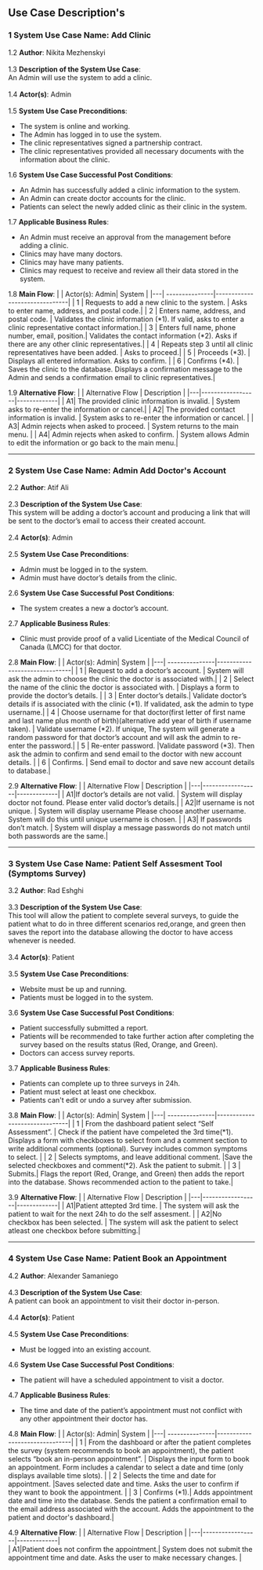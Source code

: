 ## Use Case Description's

### 1 System Use Case Name: Add Clinic
1.2 **Author**: Nikita Mezhenskyi\
\
1.3 **Description of the System Use Case**:\
An Admin will use the system to add a clinic.\
\
1.4 **Actor(s)**: Admin\
\
1.5 **System Use Case Preconditions**:
-	The system is online and working.
-	The Admin has logged in to use the system.
-	The clinic representatives signed a partnership contract.
-	The clinic representatives provided all necessary documents with the information about the clinic.

1.6 **System Use Case Successful Post Conditions**:
-	An Admin has successfully added a clinic information to the system.
-	An Admin can create doctor accounts for the clinic.
-	Patients can select the newly added clinic as their clinic in the system.

1.7 **Applicable Business Rules**:
-	An Admin must receive an approval from the management before adding a clinic.
-	Clinics may have many doctors.
-	Clinics may have many patients.
-	Clinics may request to receive and review all their data stored in the system.

1.8 **Main Flow**:
|   | Actor(s): Admin|           System              |
|---| ---------------|-------------------------------|
| 1 | Requests to add a new clinic to the system. | Asks to enter name, address, and postal code.|
| 2 | Enters name, address, and postal code.    | Validates the clinic information (*1). If valid, asks to enter a clinic representative contact information.|
| 3 | Enters full name, phone number, email, position.| Validates the contact information (*2). Asks if there are any other clinic representatives.|
| 4 | Repeats step 3 until all clinic representatives have been added.  | Asks to proceed.|
| 5 | Proceeds (*3). | Displays all entered information. Asks to confirm. | 
| 6 | Confirms (*4). | Saves the clinic to the database. Displays a confirmation message to the Admin and sends a confirmation email to clinic representatives.| 

1.9 **Alternative Flow**: 
|   | Alternative Flow | Description |
|---|------------------|-------------| 
| A1| The provided clinic information is invalid. | System asks to re-enter the information or cancel.| 
| A2| The provided contact information is invalid. | System asks to re-enter the information or cancel. |
| A3| Admin rejects when asked to proceed. | System returns to the main menu. |
| A4| Admin rejects when asked to confirm. | System allows Admin to edit the information or go back to the main menu.| 

 ------------------------------------------------------------------------------------------------------------------------------------
 
### 2 System Use Case Name: Admin Add Doctor's Account
2.2 **Author**: Atif Ali\
\
2.3 **Description of the System Use Case**:\
This system will be adding a doctor’s account and producing a link that will be sent to the doctor’s email to access their created account.\
\
2.4 **Actor(s)**: Admin\
\
2.5 **System Use Case Preconditions**:
-	Admin must be logged in to the system.
- Admin must have doctor’s details from the clinic.

2.6 **System Use Case Successful Post Conditions**:
-	The system creates a new a doctor’s account.

2.7 **Applicable Business Rules**:
-	Clinic must provide proof of a valid Licentiate of the Medical Council of Canada (LMCC) for that doctor.

2.8 **Main Flow**:
|   | Actor(s): Admin|           System              |
|---| ---------------|-------------------------------|
| 1 | Request to add a doctor’s account. | System will ask the admin to choose the clinic the doctor is associated with.|
| 2 | Select the name of the clinic the doctor is associated with. | Displays a form to provide the doctor’s details. |
| 3 | Enter doctor’s details.| Validate doctor’s details if is associated with the clinic (*1). If validated, ask the admin to type username.|
| 4 | Choose username for that doctor(first letter of first name and last name plus month of birth)(alternative add year of birth if username taken).  | Validate username (*2). If unique, The system will generate a random password for that doctor’s account and will ask the admin to re-enter the password.|
| 5 | Re-enter password. |Validate password (*3). Then ask the admin to confirm and send email to the doctor with new account details. | 
| 6 | Confirms. | Send email to doctor and save new account details to database.| 

2.9 **Alternative Flow**: 
|   | Alternative Flow | Description |
|---|------------------|-------------| 
| A1|If doctor’s details are not valid. |  System will display doctor not found. Please enter valid doctor’s details.| 
| A2|If username is not unique. |  System will display username Please choose another username. System will do this until unique username is chosen. |
| A3| If passwords don’t match. | System will display a message passwords do not  match until both passwords are the same.| 

---------------------------------------------------------------------------------------------------------------------------------------------------------------

### 3 System Use Case Name: Patient Self Assesment Tool (Symptoms Survey)
3.2 **Author**: Rad Eshghi\
\
3.3 **Description of the System Use Case**:\
This tool will allow the patient to complete several surveys, to guide the patient what to do in three different scenarios red,orange, and green then saves the report into the database allowing the doctor to have access whenever is needed.\
\
3.4 **Actor(s)**: Patient\
\
3.5 **System Use Case Preconditions**:
-	Website must be up and running.
- Patients must be logged in to the system.

3.6 **System Use Case Successful Post Conditions**:
-	Patient successfully submitted a report.
- Patients will be recommended to take further action after completing the survey based on the results status (Red, Orange, and Green). 
- Doctors can access survey reports.

3.7 **Applicable Business Rules**:
-	Patients can complete up to three surveys in 24h.
- Patient must select at least one checkbox. 
- Patients can't edit or undo a survey after submission.

3.8 **Main Flow**:
|   | Actor(s): Admin|           System              |
|---| ---------------|-------------------------------|
| 1 | From the dashboard patient select “Self Assessment”. | Check if the patient have compeleted the 3rd time(*1). Displays a form with checkboxes to select from and a comment section to write additional comments (optional). Survey includes common symptoms to select. |
| 2 | Selects symptoms, and leave additional comment. |Save the selected checkboxes and comment(*2). Ask the patient to submit. |
| 3 | Submits.| Flags the report (Red, Orange, and Green) then adds the report into the database. Shows recommended action to the patient to take.|


3.9 **Alternative Flow**: 
|   | Alternative Flow | Description |
|---|------------------|-------------| 
| A1|Patient attepted 3rd time. | The system will ask the patient to wait for the next 24h to do the self assesment. |
| A2|No checkbox has been selected. | The system will ask the patient to select atleast one checkbox before submitting.| 


----------------------------------------------------------------------------------------------------------------------------------------------------------------

### 4 System Use Case Name: Patient Book an Appointment
4.2 **Author**: Alexander Samaniego\
\
4.3 **Description of the System Use Case**:\
A patient can book an appointment to visit their doctor in-person.\
\
4.4 **Actor(s)**: Patient\
\
4.5 **System Use Case Preconditions**:
- Must be logged into an existing account.

4.6 **System Use Case Successful Post Conditions**:
-	The patient will have a scheduled appointment to visit a doctor.

4.7 **Applicable Business Rules**:
-	The time and date of the patient’s appointment must not conflict with any other appointment their doctor has. 

4.8 **Main Flow**:
|   | Actor(s): Admin|           System              |
|---| ---------------|-------------------------------|
| 1 | From the dashboard or after the patient completes the survey (system recommends to book an appointment), the patient selects “book an in-person appointment”. | Displays the input form to book an appointment.  Form includes a calendar to select a date and time (only displays available time slots). |
| 2 | Selects the time and date for appointment. |Saves selected date and time. Asks the user to confirm if they want to book the appointment. |
| 3 | Confirms (*1).| Adds appointment date and time into the database.  Sends the patient a confirmation email to the email address associated with the account.  Adds the appointment to the patient and doctor's dashboard.|

4.9 **Alternative Flow**: 
|   | Alternative Flow | Description |
|---|------------------|-------------|  
| A1|Patient does not confirm the appointment.| System does not submit the appointment time and date.  Asks the user to make necessary changes. |
